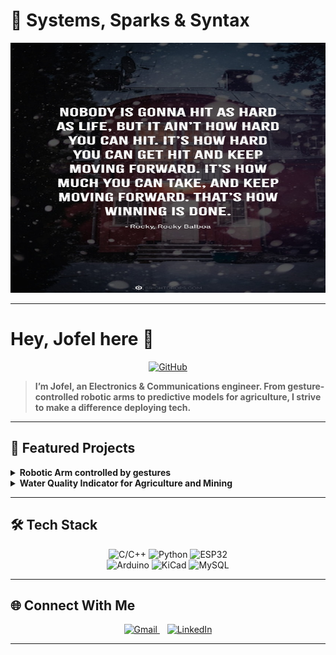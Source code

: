# 🔧 Systems, Sparks &amp; Syntax 

<!-- Banner -->
<div align="center">
  <img src="quote.jpg" alt="Banner" style="width:100%; max-height:400px;" />
</div>

---

# Hey, **Jofel** here 👋

<div align="center">
  <a href="https://github.com/jofel-dev" rel="nofollow">
    <img src="https://cdn-icons-png.flaticon.com/512/25/25231.png" alt="GitHub" height="24" />
  </a>
</div>

> __I’m Jofel, an Electronics & Communications engineer. From gesture-controlled robotic arms to predictive models for agriculture, I strive to make a difference deploying tech.__

---

## 🚀 Featured Projects

<details>
<summary><b>Robotic Arm controlled by gestures</b></summary>

**Tech**: ESP-NOW, PCA9685, MPU6050  
**Highlights**:
- Real-time gesture capture  
- Smooth servo control for precision  

<img src="assets/glove-demo.gif" alt="Glove Demo" style="width:100%; max-width:400px;" />

</details>

<details>
<summary><b>Water Quality Indicator for Agriculture and Mining</b></summary>

**Tech**: XAMPP → MySQL, Arduino IDE, PHP  
**Highlights**:
- 4-parameter model (pH, Temperature, TDS, Turbidity)  
- Live dashboard integration  

<img src="assets/soil-dashboard.png" alt="Soil Dashboard" style="width:100%; max-width:400px;" />

</details>

---

## 🛠️ Tech Stack

<div align="center">
  <img src="https://img.shields.io/badge/C++-blue?logo=c%2B%2B&logoColor=white" alt="C/C++" />
  <img src="https://img.shields.io/badge/Python-yellow?logo=python&logoColor=white" alt="Python" />
  <img src="https://img.shields.io/badge/ESP32-teal?logo=espressif&logoColor=white" alt="ESP32" /><br>
  <img src="https://img.shields.io/badge/Arduino-lightgrey?logo=arduino&logoColor=green" alt="Arduino" />
  <img src="https://img.shields.io/badge/KiCad-red?logo=kicad&logoColor=white" alt="KiCad" />
  <img src="https://img.shields.io/badge/MySQL-blueviolet?logo=mysql&logoColor=white" alt="MySQL" />
</div>

---

## 🌐 Connect With Me

<div align="center">
  <a href="mailto:jofelpj@gmail.com" rel="nofollow">
    <img src="https://www.gstatic.com/images/branding/product/1x/gmail_48dp.png" alt="Gmail" height="24" />
  </a>
  &nbsp;&nbsp;
  <a href="https://www.linkedin.com/in/jofelpj/" rel="nofollow">
    <img src="https://cdn-icons-png.flaticon.com/512/174/174857.png" alt="LinkedIn" height="24" />
  </a>
</div>

---
